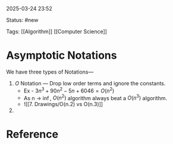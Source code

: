 
2025-03-24 23:52

Status: #new

Tags: [[Algorithm]] [[Computer Science]]

# Asymptotic Notations

We have three types of Notations—
1. $O$ Notation — Drop low order terms and ignore the constants.
	- Ex - $3n^{3} + 90n^{2} - 5n + 6046 = O(n^{2})$
	- As n → $\inf$, $O(n^{2})$ algorithm always beat a $O(n^{3})$ algorithm.
	- ![[7. Drawings/O(n.2) vs O(n.3)]]
2. 
# Reference


